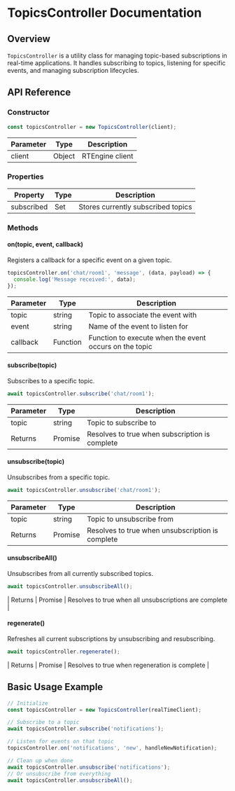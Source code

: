 # TopicsController Documentation

## Overview

`TopicsController` is a utility class for managing topic-based subscriptions in real-time applications. It handles subscribing to topics, listening for specific events, and managing subscription lifecycles.

## API Reference

### Constructor

```javascript
const topicsController = new TopicsController(client);
```

| Parameter | Type | Description |
|-----------|------|-------------|
| client | Object | RTEngine client |

### Properties

| Property | Type | Description |
|----------|------|-------------|
| subscribed | Set | Stores currently subscribed topics |

### Methods

#### on(topic, event, callback)

Registers a callback for a specific event on a given topic.

```javascript
topicsController.on('chat/room1', 'message', (data, payload) => {
  console.log('Message received:', data);
});
```

| Parameter | Type | Description |
|-----------|------|-------------|
| topic | string | Topic to associate the event with |
| event | string | Name of the event to listen for |
| callback | Function | Function to execute when the event occurs on the topic |

#### subscribe(topic)

Subscribes to a specific topic.

```javascript
await topicsController.subscribe('chat/room1');
```

| Parameter | Type | Description |
|-----------|------|-------------|
| topic | string | Topic to subscribe to |
| Returns | Promise<boolean> | Resolves to true when subscription is complete |

#### unsubscribe(topic)

Unsubscribes from a specific topic.

```javascript
await topicsController.unsubscribe('chat/room1');
```

| Parameter | Type | Description |
|-----------|------|-------------|
| topic | string | Topic to unsubscribe from |
| Returns | Promise<boolean> | Resolves to true when unsubscription is complete |

#### unsubscribeAll()

Unsubscribes from all currently subscribed topics.

```javascript
await topicsController.unsubscribeAll();
```

| Returns | Promise<boolean> | Resolves to true when all unsubscriptions are complete |

#### regenerate()

Refreshes all current subscriptions by unsubscribing and resubscribing.

```javascript
await topicsController.regenerate();
```

| Returns | Promise<boolean> | Resolves to true when regeneration is complete |

## Basic Usage Example

```javascript
// Initialize
const topicsController = new TopicsController(realTimeClient);

// Subscribe to a topic
await topicsController.subscribe('notifications');

// Listen for events on that topic
topicsController.on('notifications', 'new', handleNewNotification);

// Clean up when done
await topicsController.unsubscribe('notifications');
// Or unsubscribe from everything
await topicsController.unsubscribeAll();
```
